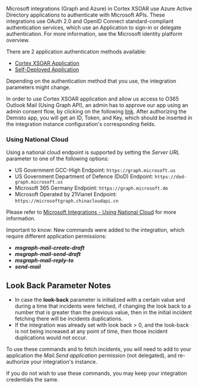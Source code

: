Microsoft integrations (Graph and Azure) in Cortex XSOAR use Azure Active Directory applications to authenticate with Microsoft APIs. These integrations use OAuth 2.0 and OpenID Connect standard-compliant authentication services, which use an Application to sign-in or delegate authentication. For more information, see the Microsoft identity platform overview.

There are 2 application authentication methods available:

 * [Cortex XSOAR Application](https://xsoar.pan.dev/docs/reference/articles/microsoft-integrations---authentication#cortex-xsoar-application)
 * [Self-Deployed Application](https://xsoar.pan.dev/docs/reference/articles/microsoft-integrations---authentication#self-deployed-application)

Depending on the authentication method that you use, the integration parameters might change.

In order to use Cortex XSOAR application and allow us access to O365 Outlook Mail (Using Graph API), an admin has to approve our app using an admin consent flow, by clicking on the following [link](https://oproxy.demisto.ninja/ms-graph-mail).
After authorizing the Demisto app, you will get an ID, Token, and Key, which should be inserted in the integration instance configuration's corresponding fields.

### Using National Cloud
Using a national cloud endpoint is supported by setting the *Server URL* parameter to one of the following options:
* US Government GCC-High Endpoint: `https://graph.microsoft.us`
* US Government Department of Defence (DoD) Endpoint: `https://dod-graph.microsoft.us`
* Microsoft 365 Germany Endpoint: `https://graph.microsoft.de`
* Microsoft Operated by 21Vianet Endpoint: `https://microsoftgraph.chinacloudapi.cn`

Please refer to [Microsoft Integrations - Using National Cloud](https://xsoar.pan.dev/docs/reference/articles/microsoft-integrations---authentication#using-national-cloud) for more information.


Important to know:
New commands were added to the integration, which require different application permissions:
- ***msgraph-mail-create-draft***
- ***msgraph-mail-send-draft***
- ***msgraph-mail-reply-to***
- ***send-mail***

## Look Back Parameter Notes
* In case the **look-back** parameter is initialized with a certain value and during a time that incidents were fetched, if changing 
the look back to a number that is greater than the previous value, then in the initial incident fetching there will be incidents duplications.
* If the integration was already set with look back > 0, and the look-back is not being increased at any point of time, then those incident duplications would not occur.


To use these commands and to fetch incidents,
you will need to add to your application the *Mail.Send application* permission (not delegated),
and re-authorize your integration's instance.

If you do not wish to use these commands, you may keep your integration credentials the same.
